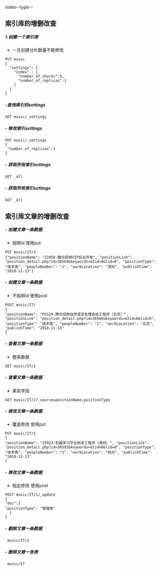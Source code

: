 index--type-- 
## 索引库的增删改查
##### 1.创建一个索引库

- 一旦创建分片数量不能修改    
````
PUT music
{
  "settings": {
    "index" : {  
      "number_of_shards":5,
      "number_of_replicas":1
    }
  }
}
````
##### -查询索引的settings
```
GET music/_settings
```
##### - 修改索引settings
```
PUT music/_settings
{
 "number_of_replicas":1
}
```

##### - 获取所有索引settings
   ```
   GET _all
   
   ```
##### - 获取所有索引settings
```
GET _all

```    
## 索引库文章的增删改查
##### - 创建文章一条数据
- 指明id 使用put
````
PUT music/IT/3
{"positionName": "22850-腾讯视频VIP后台开发", "positionLink": "position_detail.php?id=36569&keywords=&tid=0&lid=0", "positionType": "技术类", "peopleNumber": "1", "workLocation": "深圳", "publishTime": "2018-11-13"}
````
##### - 创建文章一条数据
- 不指明id 使用post
````
POST music/IT/
{
"positionName": "PCG19-腾讯视频自然语言处理高级工程师（北京）", "positionLink": "position_detail.php?id=36566&keywords=&tid=0&lid=0", "positionType": "技术类", "peopleNumber": "2", "workLocation": "北京", "publishTime": "2018-11-13"
}
````

##### - 查看文章一条数据
- 整条数据
````
GET music/IT/1

````
##### - 查看文章一条数据
- 某些字段
````
GET music/IT/1?_source=positionName,positionType

````    
##### - 修改文章一条数据
- 覆盖修改 使用put
````
PUT music/IT/1
{
"positionName": "25923-机器学习平台研发工程师（深圳）", "positionLink": "position_detail.php?id=36593&keywords=&tid=0&lid=0", "positionType": "技术类", "peopleNumber": "2", "workLocation": "杭州", "publishTime": "2018-11-13"
}
````
##### - 修改文章一条数据
- 指定修改 使用post

````
POST music/IT/1/_update
{
"doc":{
"positionType": "管理类"
  }
}
````
##### - 删除文章一条数据
````
 music/IT/1
````

##### - 删除文章一张表
````
 music/IT
````

